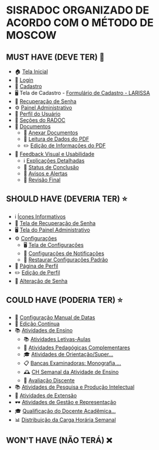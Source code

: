 # SISRADOC ORGANIZADO DE ACORDO COM O MÉTODO DE MOSCOW

## MUST HAVE (DEVE TER) 🚀 

- 🏠 [Tela Inicial](#)
- 🔐 [Login](#)
- 📝 [Cadastro](#)
- 🖥️ Tela de Cadastro - [Formulário de Cadastro - LARISSA](https://5d3adaf1-ffc1-4cfb-b1e0-7a1e475c3bba-00-39igtdddxl5t2.riker.replit.dev/assets/pages/cadastro.html)
- 🔑 [Recuperação de Senha](#)
- ⚙️ [Painel Administrativo](#)
- 👤 [Perfil do Usuário](#)
- 📑 [Seções do RADOC](#)
- 📄 [Documentos](#)
  - 📎 [Anexar Documentos](#)
  - 📖 [Leitura de Dados do PDF](#)
  - ✏️ [Edição de Informações do PDF](#)
- 🚀 [Feedback Visual e Usabilidade](#)
  - ℹ️ [Explicações Detalhadas](#)
  - 🔄 [Status de Conclusão](#)
  - 🚨 [Avisos e Alertas](#)
  - 📝 [Revisão Final](#)

## SHOULD HAVE (DEVERIA TER) ⭐

- ℹ️ [Ícones Informativos](#)
- 🔑 [Tela de Recuperação de Senha](#)
- 🖥️ [Tela do Painel Administrativo](#)
- ⚙️ [Configurações](#)
  - 🖥️ [Tela de Configurações](#)
  - 🔔 [Configurações de Notificações](#)
  - 🔄 [Restaurar Configurações Padrão](#)
- 👤 [Página de Perfil](#)
- ✏️ [Edição de Perfil](#)
- 🔐 [Alteração de Senha](#)

## COULD HAVE (PODERIA TER) ⭐

- 📅 [Configuração Manual de Datas](#)
- 🔄 [Edição Contínua](#)
- 📚 [Atividades de Ensino](#)
  - 📚 [Atividades Letivas-Aulas](#)
  - 📘 [Atividades Pedagógicas Complementares](#)
  - 🎓 [Atividades de Orientação/Super...](#)
  - 📋 [Bancas Examinadoras: Monografia,...](#)
  - 🕰️ [CH Semanal da Atividade de Ensino](#)
  - 📝 [Avaliação Discente](#)
- 📚 [Atividades de Pesquisa e Produção Intelectual](#)
- 🚀 [Atividades de Extensão](#)
- 🕶️ [Atividades de Gestão e Representação](#)
- 🎓 [Qualificação do Docente Acadêmica...](#)
- 📊 [Distribuição da Carga Horária Semanal](#)

## WON'T HAVE (NÃO TERÁ) ❌


